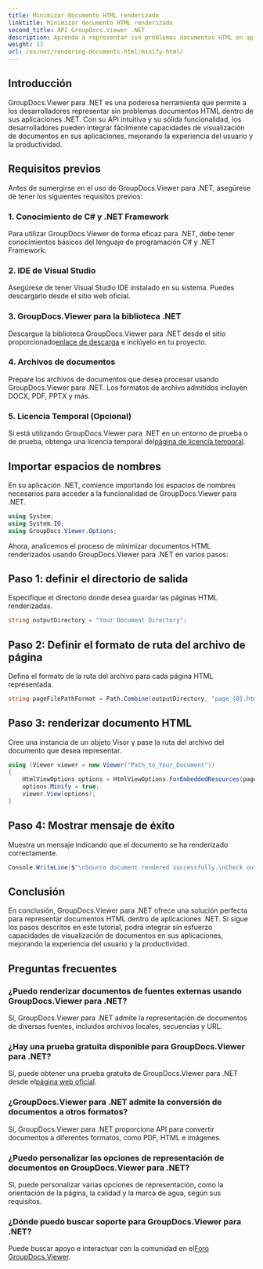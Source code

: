 ```yaml
---
title: Minimizar documento HTML renderizado
linktitle: Minimizar documento HTML renderizado
second_title: API GroupDocs.Viewer .NET
description: Aprenda a representar sin problemas documentos HTML en aplicaciones .NET utilizando GroupDocs.Viewer para .NET.
weight: 11
url: /es/net/rendering-documents-html/minify-html/
---
```

## Introducción
GroupDocs.Viewer para .NET es una poderosa herramienta que permite a los desarrolladores representar sin problemas documentos HTML dentro de sus aplicaciones .NET. Con su API intuitiva y su sólida funcionalidad, los desarrolladores pueden integrar fácilmente capacidades de visualización de documentos en sus aplicaciones, mejorando la experiencia del usuario y la productividad.
## Requisitos previos
Antes de sumergirse en el uso de GroupDocs.Viewer para .NET, asegúrese de tener los siguientes requisitos previos:
### 1. Conocimiento de C# y .NET Framework
Para utilizar GroupDocs.Viewer de forma eficaz para .NET, debe tener conocimientos básicos del lenguaje de programación C# y .NET Framework.
### 2. IDE de Visual Studio
Asegúrese de tener Visual Studio IDE instalado en su sistema. Puedes descargarlo desde el sitio web oficial.
### 3. GroupDocs.Viewer para la biblioteca .NET
 Descargue la biblioteca GroupDocs.Viewer para .NET desde el sitio proporcionado[enlace de descarga](https://releases.groupdocs.com/viewer/net/) e inclúyelo en tu proyecto.
### 4. Archivos de documentos
Prepare los archivos de documentos que desea procesar usando GroupDocs.Viewer para .NET. Los formatos de archivo admitidos incluyen DOCX, PDF, PPTX y más.
### 5. Licencia Temporal (Opcional)
 Si está utilizando GroupDocs.Viewer para .NET en un entorno de prueba o de prueba, obtenga una licencia temporal del[página de licencia temporal](https://purchase.groupdocs.com/temporary-license/).

## Importar espacios de nombres
En su aplicación .NET, comience importando los espacios de nombres necesarios para acceder a la funcionalidad de GroupDocs.Viewer para .NET.
```csharp
using System;
using System.IO;
using GroupDocs.Viewer.Options;
```

Ahora, analicemos el proceso de minimizar documentos HTML renderizados usando GroupDocs.Viewer para .NET en varios pasos:
## Paso 1: definir el directorio de salida
Especifique el directorio donde desea guardar las páginas HTML renderizadas.
```csharp
string outputDirectory = "Your Document Directory";
```
## Paso 2: Definir el formato de ruta del archivo de página
Defina el formato de la ruta del archivo para cada página HTML representada.
```csharp
string pageFilePathFormat = Path.Combine(outputDirectory, "page_{0}.html");
```
## Paso 3: renderizar documento HTML
Cree una instancia de un objeto Visor y pase la ruta del archivo del documento que desea representar.
```csharp
using (Viewer viewer = new Viewer("Path_to_Your_Document"))
{
    HtmlViewOptions options = HtmlViewOptions.ForEmbeddedResources(pageFilePathFormat);
    options.Minify = true;
    viewer.View(options);
}
```
## Paso 4: Mostrar mensaje de éxito
Muestra un mensaje indicando que el documento se ha renderizado correctamente.
```csharp
Console.WriteLine($"\nSource document rendered successfully.\nCheck output in {outputDirectory}.");
```

## Conclusión
En conclusión, GroupDocs.Viewer para .NET ofrece una solución perfecta para representar documentos HTML dentro de aplicaciones .NET. Si sigue los pasos descritos en este tutorial, podrá integrar sin esfuerzo capacidades de visualización de documentos en sus aplicaciones, mejorando la experiencia del usuario y la productividad.
## Preguntas frecuentes
### ¿Puedo renderizar documentos de fuentes externas usando GroupDocs.Viewer para .NET?
Sí, GroupDocs.Viewer para .NET admite la representación de documentos de diversas fuentes, incluidos archivos locales, secuencias y URL.
### ¿Hay una prueba gratuita disponible para GroupDocs.Viewer para .NET?
 Sí, puede obtener una prueba gratuita de GroupDocs.Viewer para .NET desde el[página web oficial](https://releases.groupdocs.com/).
### ¿GroupDocs.Viewer para .NET admite la conversión de documentos a otros formatos?
Sí, GroupDocs.Viewer para .NET proporciona API para convertir documentos a diferentes formatos, como PDF, HTML e imágenes.
### ¿Puedo personalizar las opciones de representación de documentos en GroupDocs.Viewer para .NET?
Sí, puede personalizar varias opciones de representación, como la orientación de la página, la calidad y la marca de agua, según sus requisitos.
### ¿Dónde puedo buscar soporte para GroupDocs.Viewer para .NET?
 Puede buscar apoyo e interactuar con la comunidad en el[Foro GroupDocs.Viewer](https://forum.groupdocs.com/c/viewer/9).
